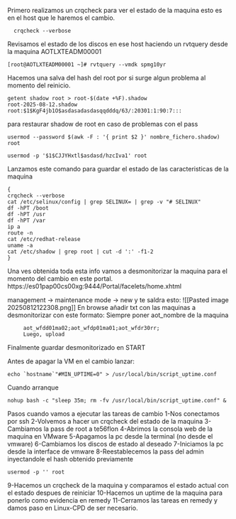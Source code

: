 Primero realizamos un crqcheck para ver el estado de la maquina esto es en el host que le haremos el cambio.

```
  crqcheck --verbose
```

Revisamos el estado de los discos en ese host haciendo un rvtquery desde la maquina AOTLXTEADM00001

```
[root@AOTLXTEADM00001 ~]# rvtquery --vmdk spmg10yr

```

Hacemos una salva del hash del root por si surge algun problema al momento del reinicio.

```
getent shadow root > root-$(date +%F).shadow
root-2025-08-12.shadow
root:$1$KgF4jb1O$asdasadasdasqqdddq/63/:20301:1:90:7:::

```

para restaurar shadow de root en caso de problemas con el pass

```
usermod --password $(awk -F : '{ print $2 }' nombre_fichero.shadow) root

usermod -p '$1$CJJYHxtl$asdasd/hzcIva1' root
```

Lanzamos este comando para guardar el estado de las caracteristicas de la maquina

```
{
crqcheck --verbose
cat /etc/selinux/config | grep SELINUX= | grep -v "# SELINUX"
df -hPT /boot
df -hPT /usr
df -hPT /var
ip a
route -n
cat /etc/redhat-release
uname -a
cat /etc/shadow | grep root | cut -d ':' -f1-2 
}

```


Una ves obtenida toda esta info vamos a desmonitorizar la maquina para el momento del cambio en este portal.
https://es01pap00cs00xg:9444/Portal/facelets/home.xhtml

management 
	-> maintenance mode
		 -> new y te saldra esto:
		 ![[Pasted image 20250812122308.png]]
		 En browse añadir txt con las maquinas a desmonitorizar con este formato: Siempre poner aot_nombre de la maquina
		 
		 aot_wfdd01ma02;aot_wfdp01ma01;aot_wfdr30rr;
		 Luego, upload
	
Finalmente guardar desmonitorizado en START


Antes de apagar la VM en el cambio lanzar:

```
echo `hostname`"#MIN_UPTIME=0" > /usr/local/bin/script_uptime.conf
```

Cuando arranque

```
nohup bash -c "sleep 35m; rm -fv /usr/local/bin/script_uptime.conf" &
```


Pasos cuando vamos a ejecutar las tareas de cambio 
1-Nos conectamos por ssh 
2-Volvemos a hacer un crqcheck del estado de la maquina
3-Cambiamos la pass de root a te56flon
4-Abrimos la consola web de la maquina en VMware 
5-Apagamos la pc desde la terminal (no desde el vmware)
6-Cambiamos los discos de estado al deseado
7-Iniciamos la pc desde  la interface de vmware
8-Reestablecemos la pass del admin inyectandole el hash obtenido previamente
```
usermod -p '' root
```
9-Hacemos un crqcheck de la maquina y comparamos el estado actual con el estado despues de reiniciar
10-Hacemos un uptime de la maquina para ponerlo como evidencia en remedy
11-Cerramos las tareas en remedy y damos paso en Linux-CPD de ser necesario.
